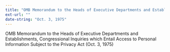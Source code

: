 ```yaml
---
title: "OMB Memorandum to the Heads of Executive Departments and Establishments, Congressional Inquiries which Entail Access to Personal Information Subject to the Privacy Act"
ext-url: ""
date-string: "Oct. 3, 1975"
---
```

OMB Memorandum to the Heads of Executive Departments and Establishments, Congressional Inquiries which Entail Access to Personal Information Subject to the Privacy Act (Oct. 3, 1975)
